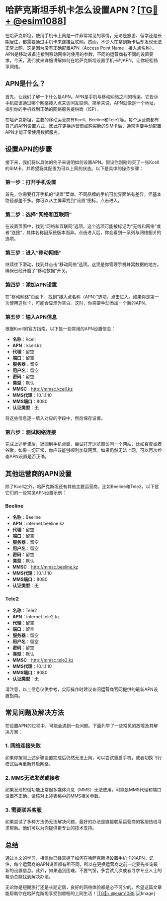 # 哈萨克斯坦手机卡怎么设置APN？[[TG💪+ @esim1088](https://t.me/s/esim1088)]

在哈萨克斯坦，使用手机卡上网是一件非常常见的事情，无论是旅游、留学还是长期居住，都需要通过手机卡来连接互联网。然而，不少人在拿到新卡后却发现无法正常上网，这是因为没有正确配置APN（Access Point Name，接入点名称）。APN是移动设备连接到移动网络时使用的参数，不同的运营商有不同的设置要求。今天，我们就来详细讲解如何在哈萨克斯坦设置手机卡的APN，让你轻松畅享网络。

## APN是什么？

首先，让我们了解一下什么是APN。APN是手机与移动网络之间的桥梁，它告诉手机应该通过哪个网络接入点来访问互联网。简单来说，APN就像是一个地址，指引你的手机找到正确的网络服务提供商（ISP）。

在哈萨克斯坦，主要的移动运营商有Kcell、Beeline和Tele2等。每个运营商都有自己的APN设置方式，因此在更换运营商或购买新的SIM卡后，通常需要手动配置APN才能正常使用数据服务。

## 设置APN的步骤

接下来，我们将以具体的例子来说明如何设置APN。假设你刚刚购买了一张Kcell的SIM卡，并希望将其配置为可以上网的状态。以下是具体的操作步骤：

### 第一步：打开手机设置

首先，你需要打开手机的“设置”菜单。不同品牌的手机可能界面略有差异，但基本路径都差不多。你可以从主屏幕找到“设置”图标，点击进入。

### 第二步：选择“网络和互联网”

在设置页面中，找到“网络和互联网”选项。这个选项可能被标记为“无线和网络”或者“连接”，具体名称因系统版本而异。点击进入后，你会看到一系列与网络相关的选项。

### 第三步：进入“移动网络”

继续往下滑动，找到并点击“移动网络”选项。这里是你管理手机蜂窝数据的地方。确保已经开启了“移动数据”开关。

### 第四步：添加APN设置

在“移动网络”页面下，找到“接入点名称（APN）”选项，点击进入。如果你是第一次使用这张卡，可能会显示为空白。这时，你需要手动添加一个新的APN。

### 第五步：输入APN信息

根据Kcell的官方指南，以下是一些常用的APN设置信息：

- **名称**：Kcell
- **APN**：kcell.kz
- **代理**：留空
- **端口**：留空
- **服务器**：留空
- **用户名**：留空
- **密码**：留空
- **类型**：默认
- **MMSC**：http://mmsc.kcell.kz
- **MMS代理**：10.1.1.10
- **MMS端口**：8080
- **认证类型**：无

将这些信息逐一填入对应的字段中，然后保存设置。

### 第六步：测试网络连接

完成上述步骤后，返回到手机桌面，尝试打开浏览器访问一个网站，比如百度或者谷歌。如果一切正常，你应该能够顺利加载网页。如果仍然无法上网，可以再次检查APN设置是否正确。

## 其他运营商的APN设置

除了Kcell之外，哈萨克斯坦还有其他主要运营商，比如Beeline和Tele2。以下是它们的一些常见APN设置示例：

### Beeline

- **名称**：Beeline
- **APN**：internet.beeline.kz
- **代理**：留空
- **端口**：留空
- **服务器**：留空
- **用户名**：留空
- **密码**：留空
- **类型**：默认
- **MMSC**：http://mmsc.beeline.kz
- **MMS代理**：10.1.1.10
- **MMS端口**：8080
- **认证类型**：无

### Tele2

- **名称**：Tele2
- **APN**：internet.tele2.kz
- **代理**：留空
- **端口**：留空
- **服务器**：留空
- **用户名**：留空
- **密码**：留空
- **类型**：默认
- **MMSC**：http://mmsc.tele2.kz
- **MMS代理**：10.1.1.10
- **MMS端口**：8080
- **认证类型**：无

请注意，以上信息仅供参考，实际操作时建议查阅运营商官网提供的最新APN设置指南。

## 常见问题及解决方法

在设置APN的过程中，可能会遇到一些问题。下面列举了一些常见的故障及其解决方案：

### 1. 网络连接失败

如果你按照上述步骤设置完成后仍然无法上网，可以尝试重启手机，或者切换飞行模式后再重新开启网络。

### 2. MMS无法发送或接收

如果发现短信功能正常但多媒体消息（MMS）无法使用，可能是MMS代理和端口设置不正确。请核对上述表格中的MMS相关参数。

### 3. 需要联系客服

如果尝试了多种方法仍无法解决问题，最好的办法是直接联系运营商的客服热线寻求帮助。他们可以为你提供更专业的技术支持。

## 总结

通过本文的学习，相信你已经掌握了如何在哈萨克斯坦设置手机卡的APN。记住，每个运营商的APN设置都有所不同，所以在更换运营商之前一定要先查询最新的设置信息。此外，如果遇到困难，不要气馁，多尝试几次或者寻求专业人士的帮助总能找到解决办法。

无论你是短期旅行还是长期定居，良好的网络体验都是必不可少的。希望这篇文章能帮助你在哈萨克斯坦享受到顺畅的上网生活！[[TG💪+ @esim1088](https://t.me/s/esim1088) ![Image](https://i.postimg.cc/4NQfJmqS/Snipaste-2025-05-13-00-14-12.png)]
